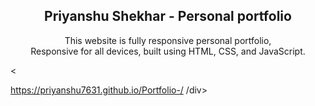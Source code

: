 <div align="center">

  <h2 align="center">Priyanshu Shekhar - Personal portfolio</h2>

  This website is fully responsive personal portfolio, <br />Responsive for all devices, built using HTML, CSS, and JavaScript.

</div>

<div><

https://priyanshu7631.github.io/Portfolio-/
/div>
